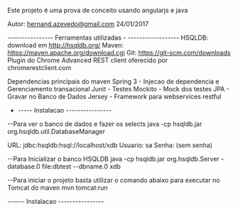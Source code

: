 Este projeto é uma prova de conceito usando angularjs e java 

Autor: hernand.azevedo@gmail.com
24/01/2017

---------------- Ferramentas utilizadas - ------------------
HSQLDB: download em http://hsqldb.org/
Maven: https://maven.apache.org/download.cgi
Git: https://git-scm.com/downloads
Plugin do Chrome Advanced REST client oferecido por chromerestclient.com


Dependencias principais do maven
Spring 3  - Injecao de dependencia e Gerenciamento transacional
Junit - Testes
Mockito - Mock dos testes
JPA - Gravar no Banco de Dados
Jersey - Framework para webservices restful

- ----- Instalacao ---------------- 

--Para ver o banco de dados e fazer os selects
java -cp hsqldb.jar org.hsqldb.util.DatabaseManager

URL: jdbc:hsqldb:hsql://localhost/xdb
Usuario: sa
Senha: (sem senha)


--Para Inicializar o banco HSQLDB
java -cp hsqldb.jar org.hsqldb.Server -database.0 file:dbtest --dbname.0 xdb

--Para iniciar o projeto basta utilizar o comando abaixo para executar no Tomcat do maven 
mvn tomcat:run

------ Instalacao ---------------- 
